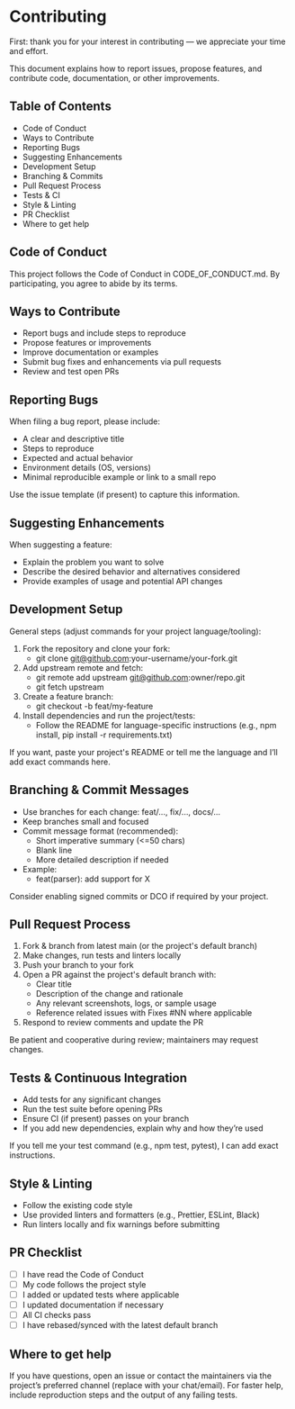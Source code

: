 # Contributing

First: thank you for your interest in contributing — we appreciate your time and effort.

This document explains how to report issues, propose features, and contribute code, documentation, or other improvements.

## Table of Contents
- Code of Conduct
- Ways to Contribute
- Reporting Bugs
- Suggesting Enhancements
- Development Setup
- Branching & Commits
- Pull Request Process
- Tests & CI
- Style & Linting
- PR Checklist
- Where to get help

## Code of Conduct
This project follows the Code of Conduct in CODE_OF_CONDUCT.md. By participating, you agree to abide by its terms.

## Ways to Contribute
- Report bugs and include steps to reproduce
- Propose features or improvements
- Improve documentation or examples
- Submit bug fixes and enhancements via pull requests
- Review and test open PRs

## Reporting Bugs
When filing a bug report, please include:
- A clear and descriptive title
- Steps to reproduce
- Expected and actual behavior
- Environment details (OS, versions)
- Minimal reproducible example or link to a small repo

Use the issue template (if present) to capture this information.

## Suggesting Enhancements
When suggesting a feature:
- Explain the problem you want to solve
- Describe the desired behavior and alternatives considered
- Provide examples of usage and potential API changes

## Development Setup
General steps (adjust commands for your project language/tooling):
1. Fork the repository and clone your fork:
   - git clone git@github.com:your-username/your-fork.git
2. Add upstream remote and fetch:
   - git remote add upstream git@github.com:owner/repo.git
   - git fetch upstream
3. Create a feature branch:
   - git checkout -b feat/my-feature
4. Install dependencies and run the project/tests:
   - Follow the README for language-specific instructions (e.g., npm install, pip install -r requirements.txt)

If you want, paste your project's README or tell me the language and I’ll add exact commands here.

## Branching & Commit Messages
- Use branches for each change: feat/..., fix/..., docs/...
- Keep branches small and focused
- Commit message format (recommended):
  - Short imperative summary (<=50 chars)
  - Blank line
  - More detailed description if needed
- Example:
  - feat(parser): add support for X

Consider enabling signed commits or DCO if required by your project.

## Pull Request Process
1. Fork & branch from latest main (or the project's default branch)
2. Make changes, run tests and linters locally
3. Push your branch to your fork
4. Open a PR against the project's default branch with:
   - Clear title
   - Description of the change and rationale
   - Any relevant screenshots, logs, or sample usage
   - Reference related issues with Fixes #NN where applicable
5. Respond to review comments and update the PR

Be patient and cooperative during review; maintainers may request changes.

## Tests & Continuous Integration
- Add tests for any significant changes
- Run the test suite before opening PRs
- Ensure CI (if present) passes on your branch
- If you add new dependencies, explain why and how they’re used

If you tell me your test command (e.g., npm test, pytest), I can add exact instructions.

## Style & Linting
- Follow the existing code style
- Use provided linters and formatters (e.g., Prettier, ESLint, Black)
- Run linters locally and fix warnings before submitting

## PR Checklist
- [ ] I have read the Code of Conduct
- [ ] My code follows the project style
- [ ] I added or updated tests where applicable
- [ ] I updated documentation if necessary
- [ ] All CI checks pass
- [ ] I have rebased/synced with the latest default branch

## Where to get help
If you have questions, open an issue or contact the maintainers via the project’s preferred channel (replace with your chat/email). For faster help, include reproduction steps and the output of any failing tests.
